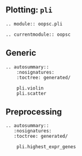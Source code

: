 ## Plotting: `pli`

```{eval-rst}
.. module:: oopsc.pli
```


```{eval-rst}
.. currentmodule:: oopsc
```

## Generic

```{eval-rst}
.. autosummary::
    :nosignatures:
    :toctree: generated/

    pli.violin
    pli.scatter

```

## Preprocessing

```{eval-rst}
.. autosummary::
   :nosignatures:
   :toctree: generated/

    pli.highest_expr_genes

```